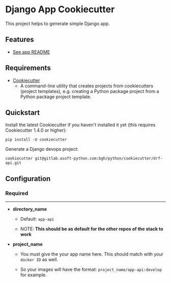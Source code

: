 # Django App Cookiecutter

This project helps to generate simple Django app.

## Features

* [See app README]({{cookiecutter.directory_name}}/README.md)

## Requirements

* [Cookiecutter](https://cookiecutter.readthedocs.io/)
	- A command-line utility that creates projects from cookiecutters (project templates), e.g. creating a Python package project from a Python package project template.

## Quickstart

Install the latest Cookiecutter if you haven't installed it yet (this requires Cookiecutter 1.4.0 or higher):

```
pip install -U cookiecutter
```

Generate a Django devops project:

```
cookiecutter git@gitlab.asoft-python.com:bgh/python/cookiecutter/drf-api.git
```

## Configuration

### Required
-------------

* **directory_name**

    * Default: `app-api`

    * NOTE: **This should be as default for the other repos of the stack to work**

* **project_name**

    * You must give the your app name here. This should match with your `docker ID` as well.

    * So your images will have the format: `project_name/app-api:develop` for example.
